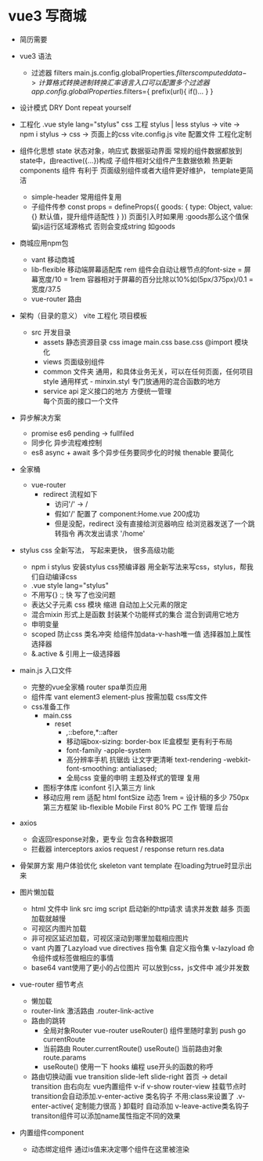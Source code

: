 # vue3 写商城
- 简历需要

- vue3 语法
    - 过滤器 filters  main.js.config.globalProperties.$filters 
        computed data -> 计算
        格式转换 进制转换 汇率 语言
        入口可以配置多个过滤器
        app.config.globalProperties.$filters={
            prefix(url){
                if()...
            }
        }

- 设计模式
    DRY  Dont repeat yourself

- 工程化
    .vue    style  lang="stylus"  css  工程  stylus | less
    stylus  ->  vite  ->  npm i stylus  -> css  -> 页面上的css
    vite.config.js  vite  配置文件  工程化定制

- 组件化思想
    state  状态对象，响应式  数据驱动界面
    常规的组件数据都放到state中，由reactive({...})构成
    子组件相对父组件产生数据依赖 热更新
    components 组件 有利于 页面级别组件或者大组件更好维护， template更简洁
    - simple-header  常用组件复用
    - 子组件传参
        const props = defineProps({
            goods: {
                type: Object,
                value: {}  默认值，提升组件适配性
            }
        })
        页面引入时如果用  :goods那么这个值保留js运行区域源格式 否则会变成string 如goods

- 商城应用npm包
    - vant  移动商城
    - lib-flexible  移动端屏幕适配库  rem
        组件会自动让根节点的font-size = 屏幕宽度/10 = 1rem  容器相对于屏幕的百分比除以10%如(5px/375px)/0.1 = 宽度/37.5
    - vue-router  路由

- 架构（目录的意义）
    vite 工程化  项目模板
    - src  开发目录
        - assets  静态资源目录
            css image
            main.css  base.css  @import 模块化
        - views  页面级别组件
        - common  文件夹
            通用，和具体业务无关，可以在任何页面，任何项目
            style 通用样式
                - minxin.styl
                    专门放通用的混合函数的地方
        - service  api
            定义接口的地方 方便统一管理  
            每个页面的接口一个文件

- 异步解决方案
    - promise  es6  pending  ->  fullfiled
    - 同步化  异步流程难控制
    - es8  async + await  多个异步任务要同步化的时候  thenable  要简化

- 全家桶
    - vue-router
        - redirect
            流程如下
            - 访问'/'  ->  /
            - 假如'/' 配置了  component:Home.vue 200成功
            - 但是没配，redirect
                没有直接给浏览器响应 
                给浏览器发送了一个跳转指令
                再次发出请求  '/home'

- stylus
    css 全新写法， 写起来更快， 很多高级功能
    - npm i stylus
        安装stylus  css预编译器
        用全新写法来写css，stylus，帮我们自动编译css
    - .vue style lang="stylus"
    - 不用写{} :;  快
        写了也没问题
    - 表达父子元素  css 模块
        缩进  自动加上父元素的限定
    - 混合mixin
        形式上是函数
        封装某个功能样式的集合
        混合到调用它地方
    - 申明变量
    - scoped
        防止css 类名冲突
        给组件加data-v-hash唯一值
        选择器加上属性选择器
    - &.active
        & 引用上一级选择器


- main.js 入口文件 
    - 完整的vue全家桶
        router spa单页应用
    - 组件库
        vant element3 element-plus 按需加载
        css库文件
    - css准备工作
        - main.css
            - reset
                - *,*::before,*::after 
                - 移动端box-sizing: border-box  IE盒模型  更有利于布局
                - font-family  -apple-system
                - 高分辨率手机  抗锯齿  让文字更清晰
                    text-rendering
                    -webkit-font-smoothing: antialiased;
                - 全局css 变量的申明  主题及样式的管理  复用
        - 图标字体库
            iconfont
            引入第三方  link
        - 移动应用
            rem  适配  html fontSize  动态  1rem = 设计稿的多少 750px
            第三方框架  lib-flexible
            Mobile First  80%
            PC  工作  管理  后台



- axios
    - 会返回response对象，更专业 包含各种数据项
    - 拦截器 interceptors 
        axios request / response 
        return res.data 

- 骨架屏方案 用户体验优化
    skeleton  vant 
    <van-skeleton :row="3" :loading="state.loading" >
        template 在loading为true时显示出来
    </van-skeleton>



- 图片懒加载
    - html 文件中 link src img script 启动新的http请求
        请求并发数  越多  页面加载就越慢
    - 可视区内图片加载
    - 非可视区延迟加载，可视区滚动到哪里加载相应图片
    - vant 内置了Lazyload
        vue directives 指令集  自定义指令集 v-lazyload
        命令组件或标签做相应的事情
    - base64 vant使用了更小的占位图片  可以放到css，js文件中 减少并发数

- vue-router 细节考点
    - 懒加载
    - router-link  激活路由
        .router-link-active
    - 路由的跳转
        - 全局对象Router vue-router  useRouter() 组件里随时拿到
            push  go  currentRoute
        - 当前路由  Router.currentRoute()
            useRoute() 当前路由对象
            route.params
        - useRoute()  使用一下  hooks 编程
            use开头的函数的称呼
    - 路由切换动画
        vue transition
        slide-left  slide-right
        首页 -> detail
        transition  由右向左  <transition> vue内置组件
        v-if v-show  router-view  挂载节点时 transition会自动添加.v-enter-active  类名钩子  不用:class来设置了
        .v-enter-active{
            定制能力很高
        }
        卸载时 自动添加 v-leave-active类名钩子
        transiton组件可以添加name属性指定不同的效果

- 内置组件component
    - <component :is="Component" /> 动态绑定组件 通过is值来决定哪个组件在这里被渲染 
